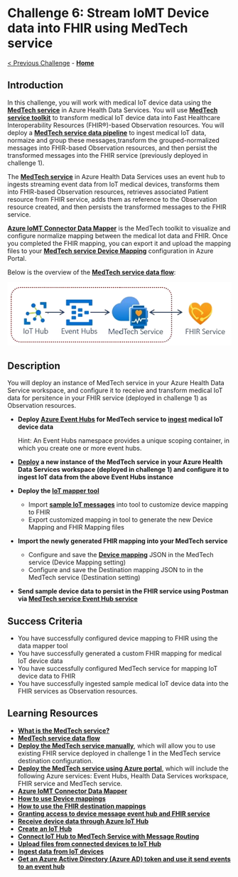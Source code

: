 # Challenge 6: Stream IoMT Device data into FHIR using MedTech service

[< Previous Challenge](./Challenge05.md) - **[Home](../readme.md)**

## Introduction

In this challenge, you will work with medical IoT device data using the **[MedTech service](https://docs.microsoft.com/en-us/azure/healthcare-apis/iot/get-started-with-iot)** in Azure Health Data Services.  You will use **[MedTech service toolkit](https://github.com/microsoft/iomt-fhir/tree/main/tools/data-mapper)** to transform medical IoT device data into Fast Healthcare Interoperability Resources (FHIR®)-based Observation resources.  You will deploy a **[MedTech service data pipeline](https://learn.microsoft.com/en-us/azure/healthcare-apis/iot/iot-data-flow)** to ingest medical IoT data, normaize and group these messages,transform the grouped-normalized messages into FHIR-based Observation resources, and then persist the transformed messages into the FHIR service (previously deployed in challenge 1).

The **[MedTech service](https://docs.microsoft.com/en-us/azure/healthcare-apis/iot/get-started-with-iot)** in Azure Health Data Services uses an event hub to ingests streaming event data from IoT medical devices, transforms them into FHIR-based Observation resources, retrieves associated Patient resource from FHIR service, adds them as reference to the Observation resource created, and then persists the transformed messages to the FHIR service.

**[Azure IoMT Connector Data Mapper](https://github.com/microsoft/iomt-fhir/tree/main/tools/data-mapper)** is the MedTech toolkit to visualize and configure normalize mapping between the medical Iot data and FHIR.  Once you completed the FHIR mapping, you can export it and upload the mapping files to your **[MedTech service Device Mapping](https://docs.microsoft.com/en-us/azure/healthcare-apis/iot/how-to-use-device-mappings)** configuration in Azure Portal.


Below is the overview of the **[MedTech service data flow](https://learn.microsoft.com/en-us/azure/healthcare-apis/iot/iot-data-flow)**:
<center><img src="../images/challenge06-architecture.png" width="550"></center>

## Description

You will deploy an instance of MedTech service in your Azure Health Data Service workspace, and configure it to receive and transform medical IoT data for persitence in your FHIR service (deployed in challenge 1) as Observation resources.

- **Deploy **[Azure Event Hubs](https://docs.microsoft.com/en-us/azure/event-hubs/)** for MedTech service to **[ingest](https://docs.microsoft.com/en-us/azure/healthcare-apis/iot/iot-data-flow#ingest)** medical IoT device data**

    Hint: An Event Hubs namespace provides a unique scoping container, in which you create one or more event hubs. 

- ****[Deploy](https://docs.microsoft.com/en-us/azure/healthcare-apis/iot/deploy-iot-connector-in-azure)** a new instance of the MedTech service in your Azure Health Data Services workspace (deployed in challenge 1) and configure it to ingest IoT data from the above Event Hubs instance**
- **Deploy the **[IoT mapper tool](https://github.com/microsoft/iomt-fhir/tree/main/tools/data-mapper)****
  - Import **[sample IoT messages](https://github.com/microsoft/azure-health-data-services-workshop/tree/main/Challenge-09%20-%20MedTech%20service/SampleData/Answers)** into tool to customize device mapping to FHIR
  - Export customized mapping in tool to generate the new Device Mapping and FHIR Mapping files
- **Import the newly generated FHIR mapping into your MedTech service**
  - Configure and save the **[Device mapping](https://docs.microsoft.com/en-us/azure/healthcare-apis/iot/deploy-iot-connector-in-azure#configure-device-mapping-properties)** JSON in the MedTech service (Device Mapping setting)
  - Configure and save the Destination mapping JSON to in the MedTech service (Destination setting)
- **Send sample device data to persist in the FHIR service using Postman via **[MedTech service Event Hub service](https://docs.microsoft.com/en-us/rest/api/eventhub/get-azure-active-directory-token)****

## Success Criteria
- You have successfully configured device mapping to FHIR using the data mapper tool
- You have successfully generated a custom FHIR mapping for medical IoT device data
- You have successfully configured MedTech service for mapping IoT device data to FHIR
- You have successfully ingested sample medical IoT device data into the FHIR services as Observation resources.


## Learning Resources

- **[What is the MedTech service?](https://docs.microsoft.com/en-us/azure/healthcare-apis/iot/iot-connector-overview?WT.mc_id=Portal-Microsoft_Healthcare_APIs)**
- **[MedTech service data flow](https://docs.microsoft.com/en-us/azure/healthcare-apis/iot/iot-data-flow)**
- **[Deploy the MedTech service manually](https://docs.microsoft.com/en-us/azure/healthcare-apis/iot/deploy-iot-connector-in-azure#deploy-the-medtech-service-manually)**, which will allow you to use existing FHIR service deployed in challenge 1 in the MedTech service destination configuration.
- **[Deploy the MedTech service using Azure portal](https://docs.microsoft.com/en-us/azure/healthcare-apis/iot/deploy-iot-connector-in-azure#configure-device-mapping-properties)**, which will include the following Azure services: Event Hubs, Health Data Services workspace, FHIR service and MedTech service.
- **[Azure IoMT Connector Data Mapper](https://github.com/microsoft/iomt-fhir/tree/main/tools/data-mapper)**
- **[How to use Device mappings](https://docs.microsoft.com/en-us/azure/healthcare-apis/iot/how-to-use-device-mappings)**
- **[How to use the FHIR destination mappings](https://docs.microsoft.com/en-us/azure/healthcare-apis/iot/how-to-use-fhir-mappings)**
- **[Granting access to device message event hub and FHIR service](https://docs.microsoft.com/en-us/azure/healthcare-apis/iot/deploy-iot-connector-in-azure#granting-the-medtech-service-access-to-the-device-message-event-hub-and-fhir-service)**
- **[Receive device data through Azure IoT Hub](https://docs.microsoft.com/en-us/azure/healthcare-apis/iot/device-data-through-iot-hub)**
- **[Create an IoT Hub](https://docs.microsoft.com/en-us/azure/iot-hub/iot-hub-create-through-portal)**
- **[Connect IoT Hub to MedTech Service with Message Routing](https://docs.microsoft.com/en-us/azure/iot-hub/iot-hub-devguide-messages-d2c)**
- **[Upload files from connected devices to IoT Hub](https://docs.microsoft.com/en-us/azure/iot-hub/iot-hub-devguide-file-upload)**
- **[Ingest data from IoT devices](https://docs.microsoft.com/en-us/azure/healthcare-apis/iot/device-data-through-iot-hub#send-device-message-to-iot-hub)**
- **[Get an Azure Active Directory (Azure AD) token and use it send events to an event hub](https://docs.microsoft.com/en-us/rest/api/eventhub/get-azure-active-directory-token#send-messages-to-a-queue)**